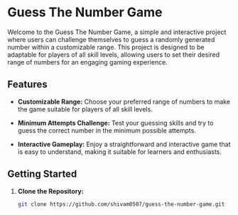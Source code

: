 # Guess The Number Game

Welcome to the Guess The Number Game, a simple and interactive project where users can challenge themselves to guess a randomly generated number within a customizable range. This project is designed to be adaptable for players of all skill levels, allowing users to set their desired range of numbers for an engaging gaming experience.

## Features

- **Customizable Range:** Choose your preferred range of numbers to make the game suitable for players of all skill levels.

- **Minimum Attempts Challenge:** Test your guessing skills and try to guess the correct number in the minimum possible attempts.

- **Interactive Gameplay:** Enjoy a straightforward and interactive game that is easy to understand, making it suitable for learners and enthusiasts.

## Getting Started

1. **Clone the Repository:**
   ```bash
   git clone https://github.com/shivam0507/guess-the-number-game.git
